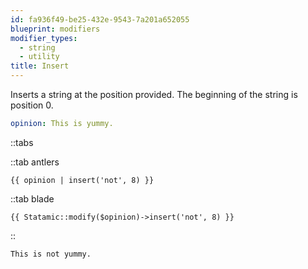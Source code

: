 ```yaml
---
id: fa936f49-be25-432e-9543-7a201a652055
blueprint: modifiers
modifier_types:
  - string
  - utility
title: Insert
---
```

Inserts a string at the position provided. The beginning of the string is position 0.

```yaml
opinion: This is yummy.
```

::tabs

::tab antlers
```antlers
{{ opinion | insert('not', 8) }}
```
::tab blade
```blade
{{ Statamic::modify($opinion)->insert('not', 8) }}
```
::

```html
This is not yummy.
```
